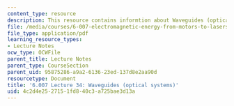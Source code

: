 ```yaml
---
content_type: resource
description: This resource contains informtion about Waveguides (optical systems).
file: /media/courses/6-007-electromagnetic-energy-from-motors-to-lasers-spring-2011/4c2d4e2527151fd840c3a725bae3d13a_MIT6_007S11_lec34.pdf
file_type: application/pdf
learning_resource_types:
- Lecture Notes
ocw_type: OCWFile
parent_title: Lecture Notes
parent_type: CourseSection
parent_uid: 95875286-a9a2-6136-23ed-137d8e2aa90d
resourcetype: Document
title: '6.007 Lecture 34: Waveguides (optical systems)'
uid: 4c2d4e25-2715-1fd8-40c3-a725bae3d13a
---
```

